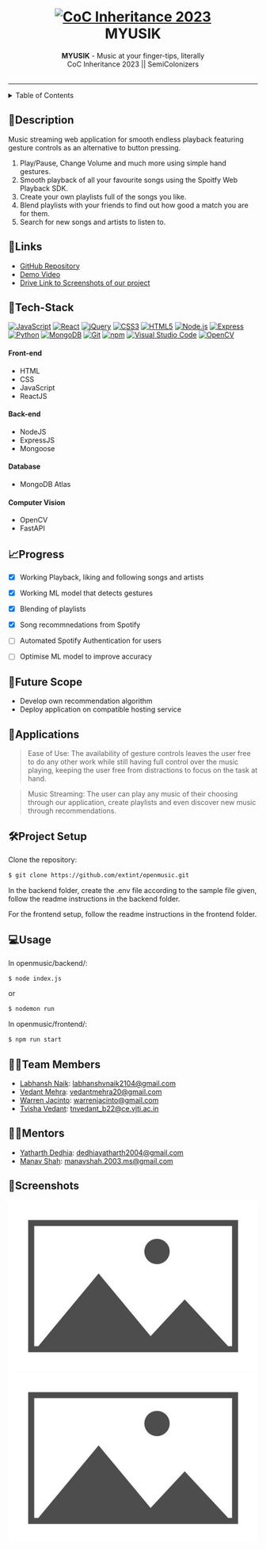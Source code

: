 <h1 align="center">
  <a href="https://github.com/CommunityOfCoders/Inheritance-2023">
    <img src="./Untitled.png" alt="CoC Inheritance 2023" width="500" height="166">
  </a>
  <br>
  MYUSIK
</h1>

<div align="center">
   <strong>MYUSIK</strong> - Music at your finger-tips, literally<br>
  CoC Inheritance 2023 || SemiColonizers <br> <br>
</div>
<hr>

<details>
<summary>Table of Contents</summary>

- [Description](#description)
- [Links](#links)
- [Tech Stack](#tech-stack)
- [Progress](#progress)
- [Future Scope](#future-scope)
- [Applications](#applications)
- [Project Setup](#project-setup)
- [Usage](#usage)
- [Team Members](#team-members)
- [Mentors](#mentors)
- [Screenshots](#screenshots)

</details>

## 📝Description

Music streaming web application for smooth endless playback featuring gesture controls as an alternative to button pressing.

1. Play/Pause, Change Volume and much more using simple hand gestures.
2. Smooth playback of all your favourite songs using the Spoitfy Web Playback SDK.
3. Create your own playlists full of the songs you like.
4. Blend playlists with your friends to find out how good a match you are for them.
5. Search for new songs and artists to listen to.

## 🔗Links

- [GitHub Repository](https://github.com/extint/openmusic)
- [Demo Video](https://drive.google.com/drive/u/0/folders/18X_m1zSPccgjiCSxgL6vsaPcpwLfdX8X)
- [Drive Link to Screenshots of our project](https://drive.google.com/drive/u/0/folders/18X_m1zSPccgjiCSxgL6vsaPcpwLfdX8X)

## 🤖Tech-Stack

<a href="https://developer.mozilla.org/en-US/docs/Web/JavaScript" title="JavaScript"><img src="https://github.com/get-icon/geticon/raw/master/icons/javascript.svg" alt="JavaScript" width="21px" height="21px"></a>
<a href="https://reactjs.org/" title="React"><img src="https://github.com/get-icon/geticon/raw/master/icons/react.svg" alt="React" width="21px" height="21px"></a>
<a href="https://jquery.com/" title="jQuery"><img src="https://github.com/get-icon/geticon/raw/master/icons/jquery-icon.svg" alt="jQuery" width="21px" height="21px"></a>
<a href="https://www.w3.org/TR/CSS/" title="CSS3"><img src="https://github.com/get-icon/geticon/raw/master/icons/css-3.svg" alt="CSS3" width="21px" height="21px"></a>
<a href="https://www.w3.org/TR/html5/" title="HTML5"><img src="https://github.com/get-icon/geticon/raw/master/icons/html-5.svg" alt="HTML5" width="21px" height="21px"></a>
<a href="https://nodejs.org/" title="Node.js"><img src="https://github.com/get-icon/geticon/raw/master/icons/nodejs-icon.svg" alt="Node.js" width="21px" height="21px"></a>
<a href="https://expressjs.com/" title="Express"><img src="https://github.com/get-icon/geticon/raw/master/icons/express.svg" alt="Express" width="21px" height="21px"></a>
<a href="https://www.python.org/" title="Python"><img src="https://github.com/get-icon/geticon/raw/master/icons/python.svg" alt="Python" width="21px" height="21px"></a>
<a href="https://www.mongodb.org/" title="MongoDB"><img src="https://github.com/get-icon/geticon/raw/master/icons/mongodb-icon.svg" alt="MongoDB" width="21px" height="21px"></a>
<a href="https://git-scm.com/" title="Git"><img src="https://github.com/get-icon/geticon/raw/master/icons/git-icon.svg" alt="Git" width="21px" height="21px"></a>
<a href="https://www.npmjs.com/" title="npm"><img src="https://github.com/get-icon/geticon/raw/master/icons/npm.svg" alt="npm" width="21px" height="21px"></a>
<a href="https://code.visualstudio.com/" title="Visual Studio Code"><img src="https://github.com/get-icon/geticon/raw/master/icons/visual-studio-code.svg" alt="Visual Studio Code" width="21px" height="21px"></a>
<a href="https://opencv.org/" title="OpenCV"><img src="https://github.com/get-icon/geticon/raw/master/icons/opencv.svg" alt="OpenCV" width="21px" height="21px"></a> 

#### Front-end
- HTML
- CSS
- JavaScript
- ReactJS

#### Back-end
- NodeJS
- ExpressJS
- Mongoose

#### Database
- MongoDB Atlas

#### Computer Vision
- OpenCV
- FastAPI

## 📈Progress

- [x] Working Playback, liking and following songs and artists
- [x] Working ML model that detects gestures
- [x] Blending of playlists
- [x] Song recommnedations from Spotify

- [ ] Automated Spotify Authentication for users
- [ ] Optimise ML model to improve accuracy

## 🔮Future Scope

- Develop own recommendation algorithm
- Deploy application on compatible hosting service

## 💸Applications

>Ease of Use: The availability of gesture controls leaves the user free to do any other work while still having full control over the music playing, keeping the user free from distractions to focus on the task at hand.

>Music Streaming: The user can play any music of their choosing through our application, create playlists and even discover new music through recommendations.

## 🛠Project Setup

Clone the repository:
```bash
$ git clone https://github.com/extint/openmusic.git
```

In the backend folder, create the .env file according to the sample file given, follow the readme instructions in the backend folder.

For the frontend setup, follow the readme instructions in the frontend folder.

## 💻Usage

In openmusic/backend/:
```bash
$ node index.js
```
or
```bash
$ nodemon run
```

In openmusic/frontend/:
```bash
$ npm run start
```

## 👨‍💻Team Members

- [Labhansh Naik](https://github.com/lbhnsh): labhanshvnaik2104@gmail.com 
- [Vedant Mehra](https://github.com/extint): vedantmehra20@gmail.com 
- [Warren Jacinto](https://github.com/DeadSpheroid): warrenjacinto@gmail.com
- [Tvisha Vedant](https://github.com/tvilight4): tnvedant_b22@ce.vjti.ac.in

## 👨‍🏫Mentors

- [Yatharth Dedhia](https://github.com/YatharthDedhia): dedhiayatharth2004@gmail.com 
- [Manav Shah](https://github.com/manav2580): manavshah.2003.ms@gmail.com

## 📱Screenshots
![ScreenShot1](https://github.com/extint/openmusic/blob/main/assets/ScreenShot1.jpg "Page1")
![ScreenShot2](https://github.com/extint/openmusic/blob/main/assets/ScreenShot2.jpg "Page2")
